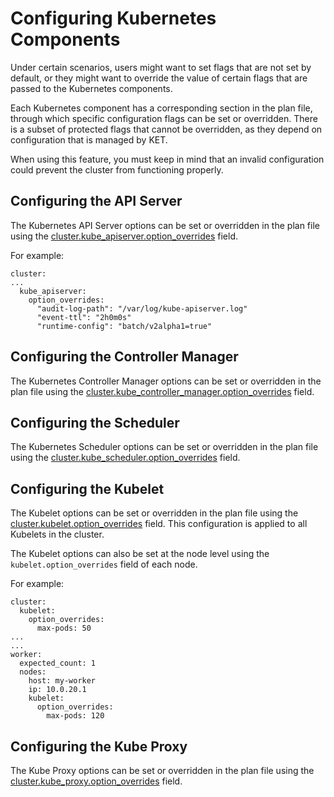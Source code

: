 # Configuring Kubernetes Components

Under certain scenarios, users might want to set flags that are not set 
by default, or they might want to override the value of certain flags that are passed
to the Kubernetes components. 

Each Kubernetes component has a corresponding section in the plan file, through which
specific configuration flags can be set or overridden. There is a subset of protected flags 
that cannot be overridden, as they depend on configuration that is managed by KET.

When using this feature, you must keep in mind that an invalid configuration could
prevent the cluster from functioning properly.

## Configuring the API Server

The Kubernetes API Server options can be set or overridden in the plan file using the 
[cluster.kube_apiserver.option_overrides](./plan-file-reference.md#clusterkube_apiserveroption_overrides) field.

For example:
```
cluster:
...
  kube_apiserver:
    option_overrides:
      "audit-log-path": "/var/log/kube-apiserver.log"
      "event-ttl": "2h0m0s"
      "runtime-config": "batch/v2alpha1=true"
```

## Configuring the Controller Manager
The Kubernetes Controller Manager options can be set or overridden in the plan file 
using the [cluster.kube_controller_manager.option_overrides](./plan-file-reference.md#clusterkube_controller_manageroption_overrides) field.

## Configuring the Scheduler
The Kubernetes Scheduler options can be set or overridden in the plan file using the 
[cluster.kube_scheduler.option_overrides](./plan-file-reference.md#clusterkube_scheduleroption_overrides) field.

## Configuring the Kubelet
The Kubelet options can be set or overridden in the plan file using the 
[cluster.kubelet.option_overrides](./plan-file-reference.md#clusterkubeletoption_overrides) field.
This configuration is applied to all Kubelets in the cluster.

The Kubelet options can also be set at the node level using the `kubelet.option_overrides` 
field of each node. 

For example:
```
cluster:
  kubelet:
    option_overrides:
      max-pods: 50
...
...
worker:
  expected_count: 1
  nodes:
    host: my-worker
    ip: 10.0.20.1
    kubelet:
      option_overrides:
        max-pods: 120
```

## Configuring the Kube Proxy
The Kube Proxy options can be set or overridden in the plan file using the 
[cluster.kube_proxy.option_overrides](./plan-file-reference.md#clusterkube_proxyoption_overrides) field.
